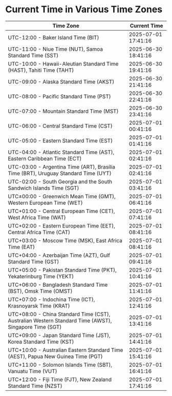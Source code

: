 # Current Time in Various Time Zones

| Time Zone | Current Time |
|-----------|--------------|
| UTC-12:00 - Baker Island Time (BIT) | 2025-07-01 17:41:16 |
| UTC-11:00 - Niue Time (NUT), Samoa Standard Time (SST) | 2025-06-30 18:41:16 |
| UTC-10:00 - Hawaii-Aleutian Standard Time (HAST), Tahiti Time (TAHT) | 2025-06-30 19:41:16 |
| UTC-09:00 - Alaska Standard Time (AKST) | 2025-06-30 21:41:16 |
| UTC-08:00 - Pacific Standard Time (PST) | 2025-06-30 22:41:16 |
| UTC-07:00 - Mountain Standard Time (MST) | 2025-06-30 23:41:16 |
| UTC-06:00 - Central Standard Time (CST) | 2025-07-01 00:41:16 |
| UTC-05:00 - Eastern Standard Time (EST) | 2025-07-01 01:41:16 |
| UTC-04:00 - Atlantic Standard Time (AST), Eastern Caribbean Time (ECT) | 2025-07-01 02:41:16 |
| UTC-03:00 - Argentina Time (ART), Brasília Time (BRT), Uruguay Standard Time (UYT) | 2025-07-01 02:41:16 |
| UTC-02:00 - South Georgia and the South Sandwich Islands Time (SGT) | 2025-07-01 03:41:16 |
| UTC±00:00 - Greenwich Mean Time (GMT), Western European Time (WET) | 2025-07-01 06:41:16 |
| UTC+01:00 - Central European Time (CET), West Africa Time (WAT) | 2025-07-01 07:41:16 |
| UTC+02:00 - Eastern European Time (EET), Central Africa Time (CAT) | 2025-07-01 08:41:16 |
| UTC+03:00 - Moscow Time (MSK), East Africa Time (EAT) | 2025-07-01 08:41:16 |
| UTC+04:00 - Azerbaijan Time (AZT), Gulf Standard Time (GST) | 2025-07-01 09:41:16 |
| UTC+05:00 - Pakistan Standard Time (PKT), Yekaterinburg Time (YEKT) | 2025-07-01 10:41:16 |
| UTC+06:00 - Bangladesh Standard Time (BST), Omsk Time (OMST) | 2025-07-01 11:41:16 |
| UTC+07:00 - Indochina Time (ICT), Krasnoyarsk Time (KRAT) | 2025-07-01 12:41:16 |
| UTC+08:00 - China Standard Time (CST), Australian Western Standard Time (AWST), Singapore Time (SGT) | 2025-07-01 13:41:16 |
| UTC+09:00 - Japan Standard Time (JST), Korea Standard Time (KST) | 2025-07-01 14:41:16 |
| UTC+10:00 - Australian Eastern Standard Time (AEST), Papua New Guinea Time (PGT) | 2025-07-01 15:41:16 |
| UTC+11:00 - Solomon Islands Time (SBT), Vanuatu Time (VUT) | 2025-07-01 16:41:16 |
| UTC+12:00 - Fiji Time (FJT), New Zealand Standard Time (NZST) | 2025-07-01 17:41:16 |
